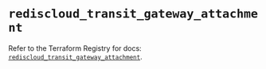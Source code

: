 # `rediscloud_transit_gateway_attachment`

Refer to the Terraform Registry for docs: [`rediscloud_transit_gateway_attachment`](https://registry.terraform.io/providers/redislabs/rediscloud/2.7.1/docs/resources/transit_gateway_attachment).
